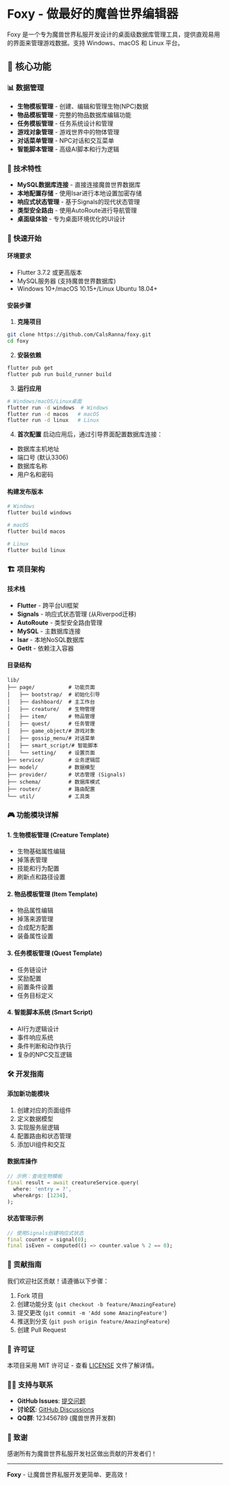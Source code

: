 # Foxy - 做最好的魔兽世界编辑器

Foxy 是一个专为魔兽世界私服开发设计的桌面级数据库管理工具，提供直观易用的界面来管理游戏数据。支持 Windows、macOS 和 Linux 平台。

## 🎯 核心功能

### 📊 数据管理
- **生物模板管理** - 创建、编辑和管理生物(NPC)数据
- **物品模板管理** - 完整的物品数据库编辑功能
- **任务模板管理** - 任务系统设计和管理
- **游戏对象管理** - 游戏世界中的物体管理
- **对话菜单管理** - NPC对话和交互菜单
- **智能脚本管理** - 高级AI脚本和行为逻辑

### 🔧 技术特性
- **MySQL数据库连接** - 直接连接魔兽世界数据库
- **本地配置存储** - 使用Isar进行本地设置加密存储
- **响应式状态管理** - 基于Signals的现代状态管理
- **类型安全路由** - 使用AutoRoute进行导航管理
- **桌面级体验** - 专为桌面环境优化的UI设计

### 🚀 快速开始

#### 环境要求
- Flutter 3.7.2 或更高版本
- MySQL服务器 (支持魔兽世界数据库)
- Windows 10+/macOS 10.15+/Linux Ubuntu 18.04+

#### 安装步骤

1. **克隆项目**
```bash
git clone https://github.com/CalsRanna/foxy.git
cd foxy
```

2. **安装依赖**
```bash
flutter pub get
flutter pub run build_runner build
```

3. **运行应用**
```bash
# Windows/macOS/Linux桌面
flutter run -d windows  # Windows
flutter run -d macos   # macOS
flutter run -d linux   # Linux
```

4. **首次配置**
启动应用后，通过引导界面配置数据库连接：
- 数据库主机地址
- 端口号 (默认3306)
- 数据库名称
- 用户名和密码

#### 构建发布版本

```bash
# Windows
flutter build windows

# macOS
flutter build macos

# Linux
flutter build linux
```

### 🏗️ 项目架构

#### 技术栈
- **Flutter** - 跨平台UI框架
- **Signals** - 响应式状态管理 (从Riverpod迁移)
- **AutoRoute** - 类型安全路由管理
- **MySQL** - 主数据库连接
- **Isar** - 本地NoSQL数据库
- **GetIt** - 依赖注入容器

#### 目录结构
```
lib/
├── page/           # 功能页面
│   ├── bootstrap/  # 初始化引导
│   ├── dashboard/  # 主工作台
│   ├── creature/   # 生物管理
│   ├── item/       # 物品管理
│   ├── quest/      # 任务管理
│   ├── game_object/# 游戏对象
│   ├── gossip_menu/# 对话菜单
│   ├── smart_script/# 智能脚本
│   └── setting/    # 设置页面
├── service/        # 业务逻辑层
├── model/          # 数据模型
├── provider/       # 状态管理 (Signals)
├── schema/         # 数据库模式
├── router/         # 路由配置
└── util/           # 工具类
```

### 🎮 功能模块详解

#### 1. 生物模板管理 (Creature Template)
- 生物基础属性编辑
- 掉落表管理
- 技能和行为配置
- 刷新点和路径设置

#### 2. 物品模板管理 (Item Template)
- 物品属性编辑
- 掉落来源管理
- 合成配方配置
- 装备属性设置

#### 3. 任务模板管理 (Quest Template)
- 任务链设计
- 奖励配置
- 前置条件设置
- 任务目标定义

#### 4. 智能脚本系统 (Smart Script)
- AI行为逻辑设计
- 事件响应系统
- 条件判断和动作执行
- 复杂的NPC交互逻辑

### 🛠️ 开发指南

#### 添加新功能模块
1. 创建对应的页面组件
2. 定义数据模型
3. 实现服务层逻辑
4. 配置路由和状态管理
5. 添加UI组件和交互

#### 数据库操作
```dart
// 示例：查询生物模板
final result = await creatureService.query(
  where: 'entry = ?',
  whereArgs: [1234],
);
```

#### 状态管理示例
```dart
// 使用Signals创建响应式状态
final counter = signal(0);
final isEven = computed(() => counter.value % 2 == 0);
```

### 🤝 贡献指南

我们欢迎社区贡献！请遵循以下步骤：

1. Fork 项目
2. 创建功能分支 (`git checkout -b feature/AmazingFeature`)
3. 提交更改 (`git commit -m 'Add some AmazingFeature'`)
4. 推送到分支 (`git push origin feature/AmazingFeature`)
5. 创建 Pull Request

### 📄 许可证

本项目采用 MIT 许可证 - 查看 [LICENSE](LICENSE) 文件了解详情。

### 🙋‍♂️ 支持与联系

- **GitHub Issues**: [提交问题](https://github.com/CalsRanna/foxy/issues)
- **讨论区**: [GitHub Discussions](https://github.com/CalsRanna/foxy/discussions)
- **QQ群**: 123456789 (魔兽世界开发群)

### 🌟 致谢

感谢所有为魔兽世界私服开发社区做出贡献的开发者们！

---

**Foxy** - 让魔兽世界私服开发更简单、更高效！